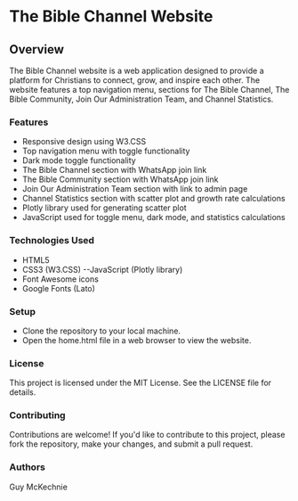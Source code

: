 # The Bible Channel Website

## Overview

The Bible Channel website is a web application designed to provide a platform for Christians to connect, grow, and inspire each other. The website features a top navigation menu, sections for The Bible Channel, The Bible Community, Join Our Administration Team, and Channel Statistics.

### Features

- Responsive design using W3.CSS
- Top navigation menu with toggle functionality
- Dark mode toggle functionality
- The Bible Channel section with WhatsApp join link
- The Bible Community section with WhatsApp join link
- Join Our Administration Team section with link to admin page
- Channel Statistics section with scatter plot and growth rate calculations
- Plotly library used for generating scatter plot
- JavaScript used for toggle menu, dark mode, and statistics calculations

### Technologies Used

- HTML5
- CSS3 (W3.CSS)
  --JavaScript (Plotly library)
- Font Awesome icons
- Google Fonts (Lato)

### Setup

- Clone the repository to your local machine.
- Open the home.html file in a web browser to view the website.

### License

This project is licensed under the MIT License. See the LICENSE file for details.

### Contributing

Contributions are welcome! If you'd like to contribute to this project, please fork the repository, make your changes, and submit a pull request.

### Authors

Guy McKechnie
